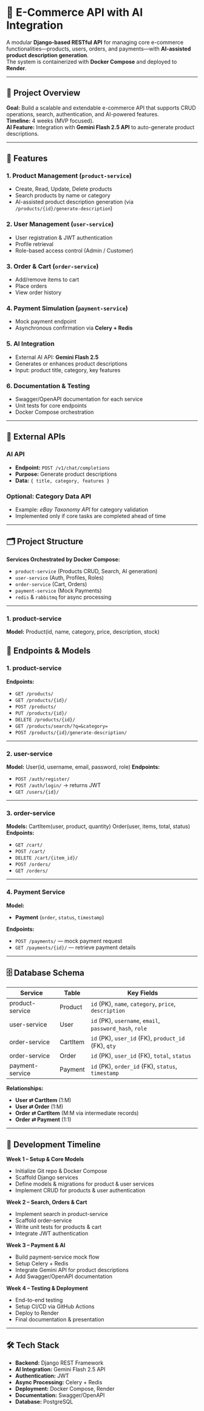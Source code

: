 # 🛒 E-Commerce API with AI Integration

A modular **Django-based RESTful API** for managing core e-commerce functionalities—products, users, orders, and payments—with **AI-assisted product description generation**.  
The system is containerized with **Docker Compose** and deployed to **Render**.

---

## 📌 Project Overview
**Goal:** Build a scalable and extendable e-commerce API that supports CRUD operations, search, authentication, and AI-powered features.  
**Timeline:** 4 weeks (MVP focused).  
**AI Feature:** Integration with **Gemini Flash 2.5 API** to auto-generate product descriptions.

---

## 🚀 Features

### **1. Product Management** (`product-service`)
- Create, Read, Update, Delete products
- Search products by name or category
- AI-assisted product description generation (via `/products/{id}/generate-description`)

### **2. User Management** (`user-service`)
- User registration & JWT authentication
- Profile retrieval
- Role-based access control (Admin / Customer)

### **3. Order & Cart** (`order-service`)
- Add/remove items to cart
- Place orders
- View order history

### **4. Payment Simulation** (`payment-service`)
- Mock payment endpoint
- Asynchronous confirmation via **Celery + Redis**

### **5. AI Integration**
- External AI API: **Gemini Flash 2.5**
- Generates or enhances product descriptions
- Input: product title, category, key features

### **6. Documentation & Testing**
- Swagger/OpenAPI documentation for each service
- Unit tests for core endpoints
- Docker Compose orchestration

---

## 📡 External APIs
### **AI API**
- **Endpoint:** `POST /v1/chat/completions`
- **Purpose:** Generate product descriptions
- **Data:** `{ title, category, features }`

### **Optional: Category Data API**
- Example: *eBay Taxonomy API* for category validation  
- Implemented only if core tasks are completed ahead of time

---

## 🗂 Project Structure

**Services Orchestrated by Docker Compose:**
- `product-service` (Products CRUD, Search, AI generation)
- `user-service` (Auth, Profiles, Roles)
- `order-service` (Cart, Orders)
- `payment-service` (Mock Payments)
- `redis` & `rabbitmq` for async processing

---

### **1. product-service**
**Model:**
Product(id, name, category, price, description, stock)
## 📍 Endpoints & Models

### **1. product-service**
**Endpoints:**
- `GET /products/`
- `GET /products/{id}/`
- `POST /products/`
- `PUT /products/{id}/`
- `DELETE /products/{id}/`
- `GET /products/search/?q=&category=`
- `POST /products/{id}/generate-description/`

---

### **2. user-service**
**Model:**
User(id, username, email, password, role)
**Endpoints:**
- `POST /auth/register/`
- `POST /auth/login/` → returns JWT
- `GET /users/{id}/`

---

### 3. order-service

**Models:**
CartItem(user, product, quantity)
Order(user, items, total, status)
**Endpoints:**
- `GET /cart/`
- `POST /cart/`
- `DELETE /cart/{item_id}/`
- `POST /orders/`
- `GET /orders/`

---

### 4. Payment Service

**Model:**
- **Payment** (`order`, `status`, `timestamp`)

**Endpoints:**
- `POST /payments/` — mock payment request
- `GET /payments/{id}/` — retrieve payment details

---

## 🗄 Database Schema

| Service         | Table       | Key Fields                                             |
|-----------------|-------------|--------------------------------------------------------|
| product-service | Product     | `id` (PK), `name`, `category`, `price`, `description` |
| user-service    | User        | `id` (PK), `username`, `email`, `password_hash`, `role` |
| order-service   | CartItem    | `id` (PK), `user_id` (FK), `product_id` (FK), `qty`    |
| order-service   | Order       | `id` (PK), `user_id` (FK), `total`, `status`          |
| payment-service | Payment     | `id` (PK), `order_id` (FK), `status`, `timestamp`     |

**Relationships:**
- **User ⇄ CartItem** (1:M)
- **User ⇄ Order** (1:M)
- **Order ⇄ CartItem** (M:M via intermediate records)
- **Order ⇄ Payment** (1:1)

---

## 📅 Development Timeline

**Week 1 – Setup & Core Models**
- Initialize Git repo & Docker Compose
- Scaffold Django services
- Define models & migrations for product & user services
- Implement CRUD for products & user authentication

**Week 2 – Search, Orders & Cart**
- Implement search in product-service
- Scaffold order-service
- Write unit tests for products & cart
- Integrate JWT authentication

**Week 3 – Payment & AI**
- Build payment-service mock flow
- Setup Celery + Redis
- Integrate Gemini API for product descriptions
- Add Swagger/OpenAPI documentation

**Week 4 – Testing & Deployment**
- End-to-end testing
- Setup CI/CD via GitHub Actions
- Deploy to Render
- Final documentation & presentation

---

## 🛠 Tech Stack

- **Backend:** Django REST Framework  
- **AI Integration:** Gemini Flash 2.5 API  
- **Authentication:** JWT  
- **Async Processing:** Celery + Redis  
- **Deployment:** Docker Compose, Render  
- **Documentation:** Swagger/OpenAPI  
- **Database:** PostgreSQL

